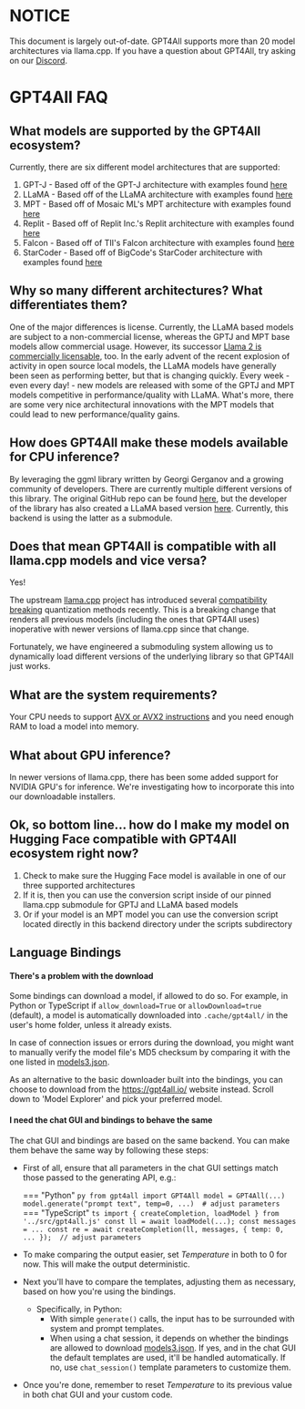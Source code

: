 # NOTICE
This document is largely out-of-date. GPT4All supports more than 20 model architectures via llama.cpp. If you have a question about GPT4All, try asking on our [Discord](https://discord.gg/mGZE39AS3e).

# GPT4All FAQ

## What models are supported by the GPT4All ecosystem?

Currently, there are six different model architectures that are supported:

1. GPT-J - Based off of the GPT-J architecture with examples found [here](https://huggingface.co/EleutherAI/gpt-j-6b)
2. LLaMA - Based off of the LLaMA architecture with examples found [here](https://huggingface.co/models?sort=downloads&search=llama)
3. MPT - Based off of Mosaic ML's MPT architecture with examples found [here](https://huggingface.co/mosaicml/mpt-7b)
4. Replit - Based off of Replit Inc.'s Replit architecture with examples found [here](https://huggingface.co/replit/replit-code-v1-3b)
5. Falcon - Based off of TII's Falcon architecture with examples found [here](https://huggingface.co/tiiuae/falcon-40b)
6. StarCoder - Based off of BigCode's StarCoder architecture with examples found [here](https://huggingface.co/bigcode/starcoder)

## Why so many different architectures? What differentiates them?

One of the major differences is license. Currently, the LLaMA based models are subject to a non-commercial license, whereas the GPTJ and MPT base
models allow commercial usage. However, its successor [Llama 2 is commercially licensable](https://ai.meta.com/llama/license/), too. In the early
advent of the recent explosion of activity in open source local models, the LLaMA models have generally been seen as performing better, but that is
changing quickly. Every week - even every day! - new models are released with some of the GPTJ and MPT models competitive in performance/quality with
LLaMA. What's more, there are some very nice architectural innovations with the MPT models that could lead to new performance/quality gains.

## How does GPT4All make these models available for CPU inference?

By leveraging the ggml library written by Georgi Gerganov and a growing community of developers. There are currently multiple different versions of
this library. The original GitHub repo can be found [here](https://github.com/ggerganov/ggml), but the developer of the library has also created a
LLaMA based version [here](https://github.com/ggerganov/llama.cpp). Currently, this backend is using the latter as a submodule.

## Does that mean GPT4All is compatible with all llama.cpp models and vice versa?

Yes!

The upstream [llama.cpp](https://github.com/ggerganov/llama.cpp) project has introduced several [compatibility breaking] quantization methods recently.
This is a breaking change that renders all previous models (including the ones that GPT4All uses) inoperative with newer versions of llama.cpp since
that change.

Fortunately, we have engineered a submoduling system allowing us to dynamically load different versions of the underlying library so that
GPT4All just works.

[compatibility breaking]: https://github.com/ggerganov/llama.cpp/commit/b9fd7eee57df101d4a3e3eabc9fd6c2cb13c9ca1

## What are the system requirements?

Your CPU needs to support [AVX or AVX2 instructions](https://en.wikipedia.org/wiki/Advanced_Vector_Extensions) and you need enough RAM to load a model into memory.

## What about GPU inference?

In newer versions of llama.cpp, there has been some added support for NVIDIA GPU's for inference. We're investigating how to incorporate this into our downloadable installers.

## Ok, so bottom line... how do I make my model on Hugging Face compatible with GPT4All ecosystem right now?

1. Check to make sure the Hugging Face model is available in one of our three supported architectures
2. If it is, then you can use the conversion script inside of our pinned llama.cpp submodule for GPTJ and LLaMA based models
3. Or if your model is an MPT model you can use the conversion script located directly in this backend directory under the scripts subdirectory 

## Language Bindings

#### There's a problem with the download

Some bindings can download a model, if allowed to do so. For example, in Python or TypeScript if `allow_download=True`
or `allowDownload=true` (default), a model is automatically downloaded into `.cache/gpt4all/` in the user's home folder,
unless it already exists.

In case of connection issues or errors during the download, you might want to manually verify the model file's MD5
checksum by comparing it with the one listed in [models3.json].

As an alternative to the basic downloader built into the bindings, you can choose to download from the 
<https://gpt4all.io/> website instead. Scroll down to 'Model Explorer' and pick your preferred model.

[models3.json]: https://github.com/nomic-ai/gpt4all/blob/main/gpt4all-chat/metadata/models3.json

#### I need the chat GUI and bindings to behave the same

The chat GUI and bindings are based on the same backend. You can make them behave the same way by following these steps:

- First of all, ensure that all parameters in the chat GUI settings match those passed to the generating API, e.g.:

    === "Python"
        ``` py
        from gpt4all import GPT4All
        model = GPT4All(...)
        model.generate("prompt text", temp=0, ...)  # adjust parameters
        ```
    === "TypeScript"
        ``` ts
        import { createCompletion, loadModel } from '../src/gpt4all.js'
        const ll = await loadModel(...);
        const messages = ...
        const re = await createCompletion(ll, messages, { temp: 0, ... });  // adjust parameters
        ```

- To make comparing the output easier, set _Temperature_ in both to 0 for now. This will make the output deterministic.

- Next you'll have to compare the templates, adjusting them as necessary, based on how you're using the bindings.
    - Specifically, in Python:
        - With simple `generate()` calls, the input has to be surrounded with system and prompt templates.
        - When using a chat session, it depends on whether the bindings are allowed to download [models3.json]. If yes,
          and in the chat GUI the default templates are used, it'll be handled automatically. If no, use
          `chat_session()` template parameters to customize them.

- Once you're done, remember to reset _Temperature_ to its previous value in both chat GUI and your custom code.
